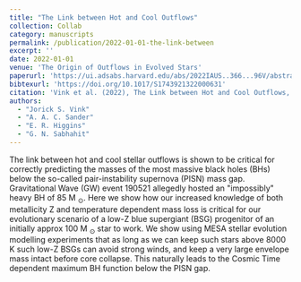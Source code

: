 ```yaml
---
title: "The Link between Hot and Cool Outflows"
collection: Collab
category: manuscripts
permalink: /publication/2022-01-01-the-link-between
excerpt: ''
date: 2022-01-01
venue: 'The Origin of Outflows in Evolved Stars'
paperurl: 'https://ui.adsabs.harvard.edu/abs/2022IAUS..366...96V/abstract'
bibtexurl: 'https://doi.org/10.1017/S1743921322000631'
citation: 'Vink et al. (2022), The Link between Hot and Cool Outflows, The Origin of Outflows in Evolved Stars'
authors:
  - "Jorick S. Vink"
  - "A. A. C. Sander"
  - "E. R. Higgins"
  - "G. N. Sabhahit"
---
```

The link between hot and cool stellar outflows is shown to be critical for correctly predicting the masses of the most massive black holes (BHs) below the so-called pair-instability supernova (PISN) mass gap. Gravitational Wave (GW) event 190521 allegedly hosted an "impossibly" heavy BH of 85 M <SUB>⊙</SUB>. Here we show how our increased knowledge of both metallicity Z and temperature dependent mass loss is critical for our evolutionary scenario of a low-Z blue supergiant (BSG) progenitor of an initially approx 100 M <SUB>⊙</SUB> star to work. We show using MESA stellar evolution modelling experiments that as long as we can keep such stars above 8000 K such low-Z BSGs can avoid strong winds, and keep a very large envelope mass intact before core collapse. This naturally leads to the Cosmic Time dependent maximum BH function below the PISN gap.

